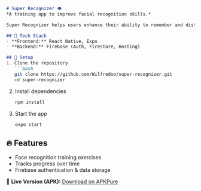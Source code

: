 ```markdown
# Super Recognizer 👁️  
*A training app to improve facial recognition skills.*

Super Recognizer helps users enhance their ability to remember and distinguish faces through interactive exercises.

## 🚀 Tech Stack  
- **Frontend:** React Native, Expo  
- **Backend:** Firebase (Auth, Firestore, Hosting)  

## 🔧 Setup  
1. Clone the repository  
   ```bash
   git clone https://github.com/Wilfredoo/super-recognizer.git
   cd super-recognizer
   ```
2. Install dependencies  
   ```bash
   npm install
   ```
3. Start the app  
   ```bash
   expo start
   ```

## 🔥 Features  
- Face recognition training exercises  
- Tracks progress over time  
- Firebase authentication & data storage  

📍 **Live Version (APK):** [Download on APKPure](https://apkpure.com/super-recognizer/com.super_recognizer.super)  
```
